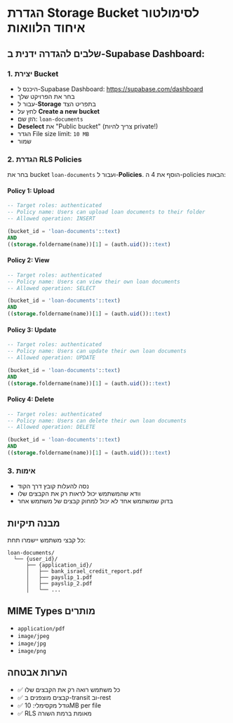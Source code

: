 # הגדרת Storage Bucket לסימולטור איחוד הלוואות

## שלבים להגדרה ידנית ב-Supabase Dashboard:

### 1. יצירת Bucket
- היכנס ל-Supabase Dashboard: https://supabase.com/dashboard
- בחר את הפרויקט שלך
- עבור ל-**Storage** בתפריט הצד
- לחץ על **Create a new bucket**
- הזן שם: `loan-documents`
- **Deselect** את "Public bucket" (צריך להיות private!)
- הגדר File size limit: `10 MB`
- שמור

### 2. הגדרת RLS Policies
בחר את bucket `loan-documents` ועבור ל-**Policies**. הוסף את 4 ה-policies הבאות:

#### Policy 1: Upload
```sql
-- Target roles: authenticated
-- Policy name: Users can upload loan documents to their folder
-- Allowed operation: INSERT

(bucket_id = 'loan-documents'::text) 
AND 
((storage.foldername(name))[1] = (auth.uid())::text)
```

#### Policy 2: View
```sql
-- Target roles: authenticated
-- Policy name: Users can view their own loan documents  
-- Allowed operation: SELECT

(bucket_id = 'loan-documents'::text)
AND
((storage.foldername(name))[1] = (auth.uid())::text)
```

#### Policy 3: Update
```sql
-- Target roles: authenticated
-- Policy name: Users can update their own loan documents
-- Allowed operation: UPDATE

(bucket_id = 'loan-documents'::text)
AND
((storage.foldername(name))[1] = (auth.uid())::text)
```

#### Policy 4: Delete
```sql
-- Target roles: authenticated
-- Policy name: Users can delete their own loan documents
-- Allowed operation: DELETE

(bucket_id = 'loan-documents'::text)
AND
((storage.foldername(name))[1] = (auth.uid())::text)
```

### 3. אימות
- נסה להעלות קובץ דרך הקוד
- וודא שהמשתמש יכול לראות רק את הקבצים שלו
- בדוק שמשתמש אחד לא יכול למחוק קבצים של משתמש אחר

## מבנה תיקיות
כל קבצי משתמש יישמרו תחת:
```
loan-documents/
  └── {user_id}/
      ├── {application_id}/
      │   ├── bank_israel_credit_report.pdf
      │   ├── payslip_1.pdf
      │   ├── payslip_2.pdf
      │   └── ...
```

## MIME Types מותרים
- `application/pdf`
- `image/jpeg`
- `image/jpg`
- `image/png`

## הערות אבטחה
- ✅ כל משתמש רואה רק את הקבצים שלו
- ✅ קבצים מוצפנים ב-transit וב-rest
- ✅ גודל מקסימלי: 10MB per file
- ✅ RLS מאומת ברמת השורה

